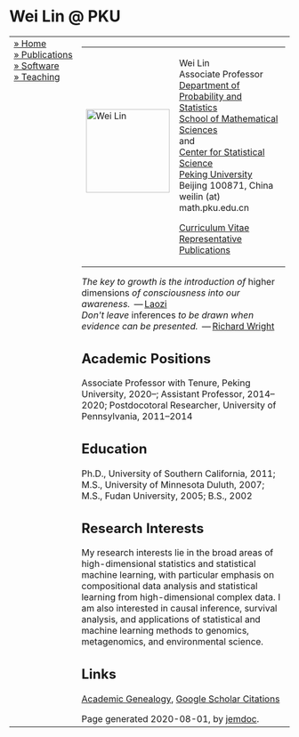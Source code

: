 
<!DOCTYPE html PUBLIC "-//W3C//DTD XHTML 1.1//EN"
  "http://www.w3.org/TR/xhtml11/DTD/xhtml11.dtd">
<html xmlns="http://www.w3.org/1999/xhtml" xml:lang="en">
<head>
<meta name="generator" content="jemdoc, see http://jemdoc.jaboc.net/" />
<meta http-equiv="Content-Type" content="text/html;charset=utf-8" />
<link rel="stylesheet" href="jemdoc.css" type="text/css" />
<title>Wei Lin | Peking University</title>
</head>
<body>
<div id="fwtitle">
<div id="toptitle">
<h1>Wei Lin @ PKU</h1>
</div>
</div>
<table summary="Table for page layout." id="tlayout">
<tr valign="top">
<td id="layout-menu">
<div class="menu-item"><a href="index.html" class="current">»&nbsp;Home</a></div>
<div class="menu-item"><a href="publications.html">»&nbsp;Publications</a></div>
<div class="menu-item"><a href="software.html">»&nbsp;Software</a></div>
<div class="menu-item"><a href="teaching.html">»&nbsp;Teaching</a></div>
</td>
<td id="layout-content">
<table class="imgtable"><tr><td>
<img src="wei.jpg" alt="Wei Lin" width="150px" />&nbsp;</td>
<td align="left"><p>Wei Lin<br />
Associate Professor<br />
<a href="http://www.stat.pku.edu.cn/">Department of Probability and Statistics</a><br />
<a href="http://www.math.pku.edu.cn/">School of Mathematical Sciences</a><br />
and<br />
<a href="http://www.stat-center.pku.edu.cn/">Center for Statistical Science</a><br />
<a href="http://www.pku.edu.cn/">Peking University</a><br />
Beijing 100871, China<br />
weilin (at) math.pku.edu.cn</p>
<p><a href="cv.pdf">Curriculum Vitae</a><br />
<a href="cover.pdf">Representative Publications</a></p>
</td></tr></table>
<div class="infoblock">
<div class="blockcontent">
<p><i>The key to growth is the introduction of </i>higher dimensions<i> of consciousness into our awareness.</i> &#8201;&mdash;&#8201;<a href="http://en.wikipedia.org/wiki/Laozi">Laozi</a><br />
<i>Don't leave </i>inferences<i> to be drawn when evidence can be presented.</i> &#8201;&mdash;&#8201;<a href="http://en.wikipedia.org/wiki/Richard_Wright_(author)">Richard Wright</a></p>
</div></div>
<h2>Academic Positions</h2>
<p>Associate Professor with Tenure, Peking University, 2020&ndash;; Assistant Professor, 2014&ndash;2020; Postdocotoral Researcher, University of Pennsylvania, 2011&ndash;2014</p>
<h2>Education</h2>
<p>Ph.D., University of Southern California, 2011; M.S., University of Minnesota Duluth, 2007; M.S., Fudan University, 2005; B.S., 2002</p>
<h2>Research Interests</h2>
<p>My research interests lie in the broad areas of high-dimensional statistics and statistical machine learning, with particular emphasis on 
compositional data analysis and statistical learning from high-dimensional complex data. I am also interested in causal inference, survival 
analysis, and applications of statistical and machine learning methods to genomics, metagenomics, and environmental science.</p>
<h2>Links</h2>
<p><a href="http://www.genealogy.ams.org/id.php?id=174626">Academic Genealogy</a>,
<a href="http://scholar.google.com/citations?user=DculdNkAAAAJ">Google Scholar Citations</a></p>
<div id="footer">
<div id="footer-text">
Page generated 2020-08-01, by <a href="http://jemdoc.jaboc.net/">jemdoc</a>.
</div>
</div>
</td>
</tr>
</table>
</body>
</html>
